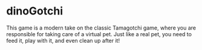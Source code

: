 # dinoGotchi

This game is a modern take on the classic Tamagotchi game, where you are responsible for taking care of a virtual pet. Just like a real pet, you need to feed it, play with it, and even clean up after it!
